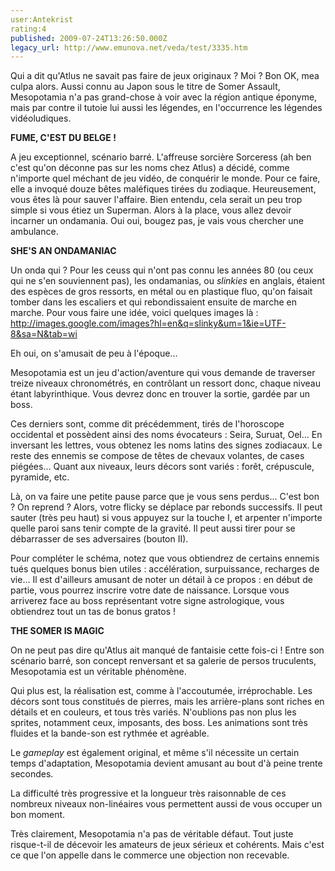 ```yaml
---
user:Antekrist
rating:4
published: 2009-07-24T13:26:50.000Z
legacy_url: http://www.emunova.net/veda/test/3335.htm
---
```

Qui a dit qu'Atlus ne savait pas faire de jeux originaux ? Moi ? Bon OK, mea culpa alors. Aussi connu au Japon sous le titre de Somer Assault, Mesopotamia n'a pas grand-chose à voir avec la région antique éponyme, mais par contre il tutoie lui aussi les légendes, en l'occurrence les légendes vidéoludiques.  

  

**FUME, C'EST DU BELGE !**  

A jeu exceptionnel, scénario barré. L'affreuse sorcière Sorceress (ah ben c'est qu'on déconne pas sur les noms chez Atlus) a décidé, comme n'importe quel méchant de jeu vidéo, de conquérir le monde. Pour ce faire, elle a invoqué douze bêtes maléfiques tirées du zodiaque. Heureusement, vous êtes là pour sauver l'affaire. Bien entendu, cela serait un peu trop simple si vous étiez un Superman. Alors à la place, vous allez devoir incarner un ondamania. Oui oui, bougez pas, je vais vous chercher une ambulance.  

  

**SHE'S AN ONDAMANIAC**  

Un onda qui ? Pour les ceuss qui n'ont pas connu les années 80 (ou ceux qui ne s'en souviennent pas), les ondamanias, ou _slinkies_ en anglais, étaient des espèces de gros ressorts, en métal ou en plastique fluo, qu'on faisait tomber dans les escaliers et qui rebondissaient ensuite de marche en marche. Pour vous faire une idée, voici quelques images là : http://images.google.com/images?hl=en&q=slinky&um=1&ie=UTF-8&sa=N&tab=wi  

Eh oui, on s'amusait de peu à l'époque...  

Mesopotamia est un jeu d'action/aventure qui vous demande de traverser treize niveaux chronométrés, en contrôlant un ressort donc, chaque niveau étant labyrinthique. Vous devrez donc en trouver la sortie, gardée par un boss.  

Ces derniers sont, comme dit précédemment, tirés de l'horoscope occidental et possèdent ainsi des noms évocateurs : Seira, Suruat, Oel... En inversant les lettres, vous obtenez les noms latins des signes zodiacaux. Le reste des ennemis se compose de têtes de chevaux volantes, de cases piégées... Quant aux niveaux, leurs décors sont variés : forêt, crépuscule, pyramide, etc.  

Là, on va faire une petite pause parce que je vous sens perdus... C'est bon ? On reprend ? Alors, votre flicky se déplace par rebonds successifs. Il peut sauter (très peu haut) si vous appuyez sur la touche I, et arpenter n'importe quelle paroi sans tenir compte de la gravité. Il peut aussi tirer pour se débarrasser de ses adversaires (bouton II).  

Pour compléter le schéma, notez que vous obtiendrez de certains ennemis tués quelques bonus bien utiles : accélération, surpuissance, recharges de vie... Il est d'ailleurs amusant de noter un détail à ce propos : en début de partie, vous pourrez inscrire votre date de naissance. Lorsque vous arriverez face au boss représentant votre signe astrologique, vous obtiendrez tout un tas de bonus gratos !  

  

**THE SOMER IS MAGIC**  

On ne peut pas dire qu'Atlus ait manqué de fantaisie cette fois-ci ! Entre son scénario barré, son concept renversant et sa galerie de persos truculents, Mesopotamia est un véritable phénomène.  

Qui plus est, la réalisation est, comme à l'accoutumée, irréprochable. Les décors sont tous constitués de pierres, mais les arrière-plans sont riches en détails et en couleurs, et tous très variés. N'oublions pas non plus les sprites, notamment ceux, imposants, des boss. Les animations sont très fluides et la bande-son est rythmée et agréable.  

Le _gameplay_ est également original, et même s'il nécessite un certain temps d'adaptation, Mesopotamia devient amusant au bout d'à peine trente secondes.  

La difficulté très progressive et la longueur très raisonnable de ces nombreux niveaux non-linéaires vous permettent aussi de vous occuper un bon moment.  

Très clairement, Mesopotamia n'a pas de véritable défaut. Tout juste risque-t-il de décevoir les amateurs de jeux sérieux et cohérents. Mais c'est ce que l'on appelle dans le commerce une objection non recevable.